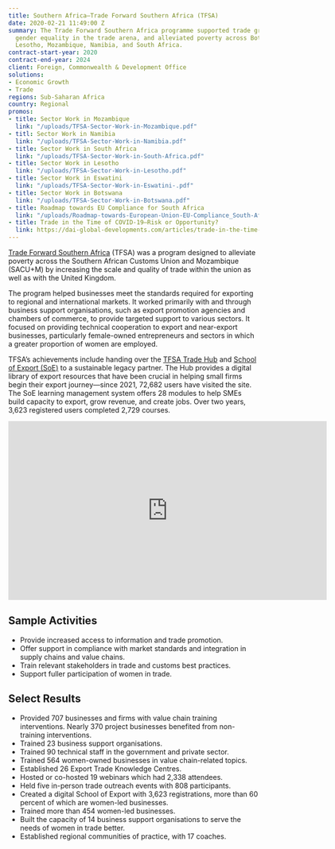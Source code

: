 ```yaml
---
title: Southern Africa—Trade Forward Southern Africa (TFSA)
date: 2020-02-21 11:49:00 Z
summary: The Trade Forward Southern Africa programme supported trade growth, improved
  gender equality in the trade arena, and alleviated poverty across Botswana, Eswatini,
  Lesotho, Mozambique, Namibia, and South Africa.
contract-start-year: 2020
contract-end-year: 2024
client: Foreign, Commonwealth & Development Office
solutions:
- Economic Growth
- Trade
regions: Sub-Saharan Africa
country: Regional
promos:
- title: Sector Work in Mozambique
  link: "/uploads/TFSA-Sector-Work-in-Mozambique.pdf"
- titl: Sector Work in Namibia
  link: "/uploads/TFSA-Sector-Work-in-Namibia.pdf"
- title: Sector Work in South Africa
  link: "/uploads/TFSA-Sector-Work-in-South-Africa.pdf"
- title: Sector Work in Lesotho
  link: "/uploads/TFSA-Sector-Work-in-Lesotho.pdf"
- title: Sector Work in Eswatini
  link: "/uploads/TFSA-Sector-Work-in-Eswatini-.pdf"
- title: Sector Work in Botswana
  link: "/uploads/TFSA-Sector-Work-in-Botswana.pdf"
- title: Roadmap towards EU Compliance for South Africa
  link: "/uploads/Roadmap-towards-European-Union-EU-Compliance_South-Africa.pdf"
- title: Trade in the Time of COVID-19—Risk or Opportunity?
  link: https://dai-global-developments.com/articles/trade-in-the-time-of-covid-19-risk-or-opportunity
---
```


[Trade Forward Southern Africa](https://tfsouthernafrica.org/) (TFSA) was a program designed to alleviate poverty across the Southern African Customs Union and Mozambique (SACU+M) by increasing the scale and quality of trade within the union as well as with the United Kingdom.

The program helped businesses meet the standards required for exporting to regional and international markets. It worked primarily with and through business support organisations, such as export promotion agencies and chambers of commerce, to provide targeted support to various sectors. It focused on providing technical cooperation to export and near-export businesses, particularly female-owned entrepreneurs and sectors in which a greater proportion of women are employed.

TFSA’s achievements include handing over the [TFSA Trade Hub](https://www.tfsouthernafrica.org/) and [School of Export (SoE)](https://www.schoolofexport.org/) to a sustainable legacy partner. The Hub provides a digital library of export resources that have been crucial in helping small firms begin their export journey—since 2021, 72,682 users have visited the site. The SoE learning management system offers 28 modules to help SMEs build capacity to export, grow revenue, and create jobs. Over two years, 3,623 registered users completed 2,729 courses.

<iframe src="https://player.vimeo.com/video/481288886" width="640" height="360" frameborder="0" allow="autoplay; fullscreen" allowfullscreen></iframe>

## Sample Activities

* Provide increased access to information and trade promotion.
* Offer support in compliance with market standards and integration in supply chains and value chains.
* Train relevant stakeholders in trade and customs best practices.
* Support fuller participation of women in trade.

## Select Results

* Provided 707 businesses and firms with value chain training interventions. Nearly 370 project businesses benefited from non-training interventions.
* Trained 23 business support organisations.
* Trained 90 technical staff in the government and private sector.
* Trained 564 women-owned businesses in value chain-related topics.
* Established 26 Export Trade Knowledge Centres.
* Hosted or co-hosted 19 webinars which had 2,338 attendees.
* Held five in-person trade outreach events with 808 participants.
* Created a digital School of Export with 3,623 registrations, more than 60 percent of which are women-led businesses.
* Trained more than 454 women-led businesses.
* Built the capacity of 14 business support organisations to serve the needs of women in trade better.
* Established regional communities of practice, with 17 coaches.
